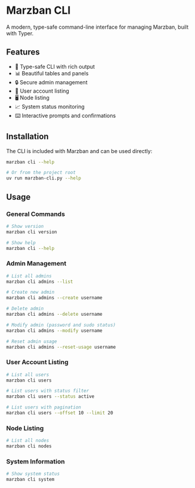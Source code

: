 # Marzban CLI

A modern, type-safe command-line interface for managing Marzban, built with Typer.

## Features

- 🎯 Type-safe CLI with rich output
- 📊 Beautiful tables and panels
- 🔒 Secure admin management
- 👥 User account listing
- 🖥️ Node listing
- 📈 System status monitoring
- ⌨️ Interactive prompts and confirmations

## Installation

The CLI is included with Marzban and can be used directly:
```bash
marzban cli --help

# Or from the project root
uv run marzban-cli.py --help
```

## Usage

### General Commands

```bash
# Show version
marzban cli version

# Show help
marzban cli --help
```

### Admin Management

```bash
# List all admins
marzban cli admins --list

# Create new admin
marzban cli admins --create username

# Delete admin
marzban cli admins --delete username

# Modify admin (password and sudo status)
marzban cli admins --modify username

# Reset admin usage
marzban cli admins --reset-usage username
```

### User Account Listing

```bash
# List all users
marzban cli users

# List users with status filter
marzban cli users --status active

# List users with pagination
marzban cli users --offset 10 --limit 20
```

### Node Listing

```bash
# List all nodes
marzban cli nodes
```

### System Information

```bash
# Show system status
marzban cli system
```
